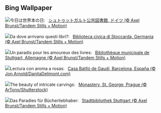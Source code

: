 ## Bing Wallpaper
![](https://www.bing.com/th?id=OHR.StuttgartPublicLibrary_JA-JP1364154542_UHD.jpg&w=1000)今日は世界本の日:&nbsp;&ensp;[シュトゥットガルト公共図書館, ドイツ (© Axel Brunst/Tandem Stills + Motion)](https://www.bing.com/th?id=OHR.StuttgartPublicLibrary_JA-JP1364154542_UHD.jpg)
<br><br/>
![](https://www.bing.com/th?id=OHR.StuttgartPublicLibrary_IT-IT6419135185_UHD.jpg&w=1000)Da dove arrivano questi libri?:&nbsp;&ensp;[Biblioteca civica di Stoccarda, Germania (© Axel Brunst/Tandem Stills + Motion)](https://www.bing.com/th?id=OHR.StuttgartPublicLibrary_IT-IT6419135185_UHD.jpg)
<br><br/>
![](https://www.bing.com/th?id=OHR.StuttgartPublicLibrary_FR-FR1520907172_UHD.jpg&w=1000)Un paradis pour les amoureux des livres:&nbsp;&ensp;[Bibliothèque municipale de Stuttgart, Allemagne (© Axel Brunst/Tandem Stills + Motion)](https://www.bing.com/th?id=OHR.StuttgartPublicLibrary_FR-FR1520907172_UHD.jpg)
<br><br/>
![](https://www.bing.com/th?id=OHR.CasaBatllo_ES-ES2986636559_UHD.jpg&w=1000)Lectura con aroma a rosas:&nbsp;&ensp;[Casa Batlló de Gaudí, Barcelona, España (© Jon Arnold/DanitaDelimont.com)](https://www.bing.com/th?id=OHR.CasaBatllo_ES-ES2986636559_UHD.jpg)
<br><br/>
![](https://www.bing.com/th?id=OHR.CzechRepublic_EN-GB8472200065_UHD.jpg&w=1000)The beauty of intricate carvings:&nbsp;&ensp;[Monastery, St. George, Prague (© ArTono/Shutterstock)](https://www.bing.com/th?id=OHR.CzechRepublic_EN-GB8472200065_UHD.jpg)
<br><br/>
![](https://www.bing.com/th?id=OHR.StuttgartPublicLibrary_DE-DE9376836854_UHD.jpg&w=1000)Das Paradies für Bücherliebhaber:&nbsp;&ensp;[Stadtbibliothek Stuttgart (© Axel Brunst/Tandem Stills + Motion)](https://www.bing.com/th?id=OHR.StuttgartPublicLibrary_DE-DE9376836854_UHD.jpg)
<br><br/>
